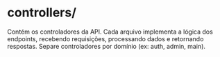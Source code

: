 # controllers/

Contém os controladores da API. Cada arquivo implementa a lógica dos endpoints, recebendo requisições, processando dados e retornando respostas. Separe controladores por domínio (ex: auth, admin, main).
